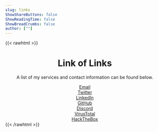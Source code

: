 ```yaml
---
slug: links
ShowShareButtons: false
ShowReadingTime: false
ShowBreadCrumbs: false
author: [""]
---
```


{{< rawhtml >}}
<h1><center>Link of Links</center></h1>
<p><center>A list of my services and contact information can be found below.</center></p>

<div class=post-content style="max-width: 540px; margin-left: auto; margin-right: auto;">

<a class="button" href="mailto:contact@swlacy.com?subject=Hello!" rel="noopener" title="Email" style="border: solid 1px var(--primary); display: flex;justify-content: center">
    <span class="button-inner">Email</span>
</a>

<a class="button" href="https://twitter.com/actuallysid" rel="noopener" title="Twitter" style="border: solid 1px var(--primary); display: flex;justify-content: center">
    <span class="button-inner">Twitter</span>
</a>

<a class="button" href="https://www.linkedin.com/in/lacysw" rel="noopener" title="LinkedIn" style="border: solid 1px var(--primary); display: flex;justify-content: center">
    <span class="button-inner">LinkedIn</span>
</a>

<a class="button" href="https://github.com/lacysw" rel="noopener" title="GitHub" style="border: solid 1px var(--primary); display: flex;justify-content: center">
    <span class="button-inner">GitHub</span>
</a>

<a class="button" href="https://discordapp.com/users/796071665154129931" rel="noopener" title="Discord" style="border: solid 1px var(--primary);display: flex; justify-content: center">
    <span class="button-inner">Discord</span>
</a>

<a class="button" href="https://www.virustotal.com/gui/user/slak" rel="noopener" title="VirusTotal" style="border: solid 1px var(--primary); display:flex; justify-content: center">
    <span class="button-inner">VirusTotal</span>
</a>

<a class="button" href="https://app.hackthebox.com/profile/787255" rel="noopener" title="HackTheBox" style="border: solid 1px var(--primary);display: flex; justify-content: center">
    <span class="button-inner">HackTheBox</span>
</a>

</div>
{{< /rawhtml >}}